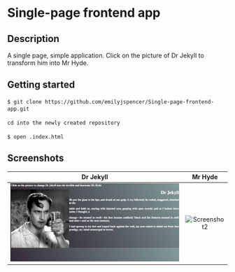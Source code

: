 # Single-page frontend app

## Description

A single page, simple application. Click on the picture of Dr Jekyll to transform him into Mr Hyde.

## Getting started
```
$ git clone https://github.com/emilyjspencer/Single-page-frontend-app.git

cd into the newly created repository

$ open .index.html 
```
## Screenshots

Dr Jekyll                  |  Mr Hyde
:-------------------------:|:-------------------------:
![Screenshot1](Screenshot1.png)  |  ![Screenshot2](Screenshot2.png)
